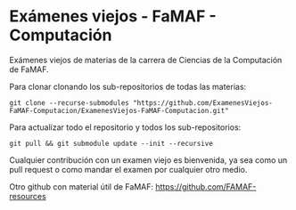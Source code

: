 # Exámenes viejos - FaMAF - Computación

Exámenes viejos de materias de la carrera de Ciencias de la Computación de FaMAF.

Para clonar clonando los sub-repositorios de todas las materias:

```shell
git clone --recurse-submodules "https://github.com/ExamenesViejos-FaMAF-Computacion/ExamenesViejos-FaMAF-Computacion.git"
```

Para actualizar todo el repositorio y todos los sub-repositorios:

```shell
git pull && git submodule update --init --recursive
```

Cualquier contribución con un examen viejo es bienvenida, ya sea como un pull request o como mandar el examen por cualquier otro medio.

Otro github con material útil de FaMAF: https://github.com/FAMAF-resources
